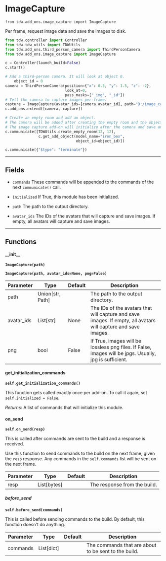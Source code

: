 # ImageCapture

`from tdw.add_ons.image_capture import ImageCapture`

Per frame, request image data and save the images to disk.

```python
from tdw.controller import Controller
from tdw.tdw_utils import TDWUtils
from tdw.add_ons.third_person_camera import ThirdPersonCamera
from tdw.add_ons.image_capture import ImageCapture

c = Controller(launch_build=False)
c.start()

# Add a third-person camera. It will look at object 0.
    object_id = 0
camera = ThirdPersonCamera(position={"x": 0.5, "y": 1.5, "z": -2},
                           look_at=0,
                           pass_masks=["_img", "_id"])
# Tell the camera to capture images per-frame.
capture = ImageCapture(avatar_ids=[camera.avatar_id], path="D:/image_capture_test")
c.add_ons.extend([camera, capture])

# Create an empty room and add an object.
# The camera will be added after creating the empty room and the object.
# The image capture add-on will initialize after the camera and save an `_img` pass and `_id` pass to disk.
c.communicate([TDWUtils.create_empty_room(12, 12),
               c.get_add_object(model_name="iron_box",
                                object_id=object_id)])

c.communicate({"$type": "terminate"})
```

***

## Fields

- `commands` These commands will be appended to the commands of the next `communicate()` call.

- `initialized` If True, this module has been initialized.

- `path` The path to the output directory.

- `avatar_ids` The IDs of the avatars that will capture and save images. If empty, all avatars will capture and save images.

***

## Functions

#### \_\_init\_\_

**`ImageCapture(path)`**

**`ImageCapture(path, avatar_ids=None, png=False)`**

| Parameter | Type | Default | Description |
| --- | --- | --- | --- |
| path |  Union[str, Path] |  | The path to the output directory. |
| avatar_ids |  List[str] | None | The IDs of the avatars that will capture and save images. If empty, all avatars will capture and save images. |
| png |  bool  | False | If True, images will be lossless png files. If False, images will be jpgs. Usually, jpg is sufficient. |

#### get_initialization_commands

**`self.get_initialization_commands()`**

This function gets called exactly once per add-on. To call it again, set `self.initialized = False`.

_Returns:_  A list of commands that will initialize this module.

#### on_send

**`self.on_send(resp)`**

This is called after commands are sent to the build and a response is received.

Use this function to send commands to the build on the next frame, given the `resp` response.
Any commands in the `self.commands` list will be sent on the next frame.

| Parameter | Type | Default | Description |
| --- | --- | --- | --- |
| resp |  List[bytes] |  | The response from the build. |

##### before_send

**`self.before_send(commands)`**

This is called before sending commands to the build. By default, this function doesn't do anything.

| Parameter | Type | Default | Description |
| --- | --- | --- | --- |
| commands |  List[dict] |  | The commands that are about to be sent to the build. |



